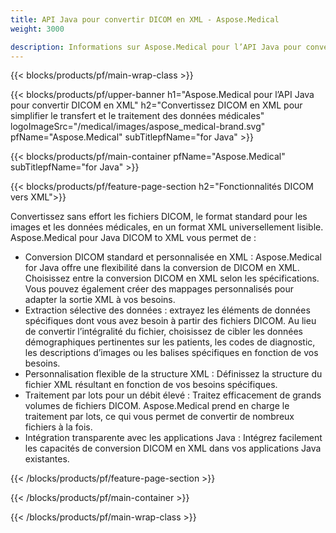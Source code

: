 ```yaml
---
title: API Java pour convertir DICOM en XML - Aspose.Medical
weight: 3000

description: Informations sur Aspose.Medical pour l’API Java pour convertir DICOM en XML
---
```


{{< blocks/products/pf/main-wrap-class >}}

{{< blocks/products/pf/upper-banner h1="Aspose.Medical pour l’API Java pour convertir DICOM en XML" h2="Convertissez DICOM en XML pour simplifier le transfert et le traitement des données médicales" logoImageSrc="/medical/images/aspose_medical-brand.svg" pfName="Aspose.Medical" subTitlepfName="for Java" >}}

{{< blocks/products/pf/main-container pfName="Aspose.Medical" subTitlepfName="for Java" >}}

{{< blocks/products/pf/feature-page-section h2="Fonctionnalités DICOM vers XML">}}

<p>Convertissez sans effort les fichiers DICOM, le format standard pour les images et les données médicales, en un format XML universellement lisible. Aspose.Medical pour Java DICOM to XML vous permet de :</p>

<ul>
<li>Conversion DICOM standard et personnalisée en XML : Aspose.Medical for Java offre une flexibilité dans la conversion de DICOM en XML. Choisissez entre la conversion DICOM en XML selon les spécifications. Vous pouvez également créer des mappages personnalisés pour adapter la sortie XML à vos besoins.</li>
<li>Extraction sélective des données : extrayez les éléments de données spécifiques dont vous avez besoin à partir des fichiers DICOM. Au lieu de convertir l’intégralité du fichier, choisissez de cibler les données démographiques pertinentes sur les patients, les codes de diagnostic, les descriptions d’images ou les balises spécifiques en fonction de vos besoins.</li>
<li>Personnalisation flexible de la structure XML : Définissez la structure du fichier XML résultant en fonction de vos besoins spécifiques.</li>
<li>Traitement par lots pour un débit élevé : Traitez efficacement de grands volumes de fichiers DICOM. Aspose.Medical prend en charge le traitement par lots, ce qui vous permet de convertir de nombreux fichiers à la fois.</li>
<li>Intégration transparente avec les applications Java : Intégrez facilement les capacités de conversion DICOM en XML dans vos applications Java existantes.</li>
</ul>

{{< /blocks/products/pf/feature-page-section >}}

{{< /blocks/products/pf/main-container >}}

{{< /blocks/products/pf/main-wrap-class >}}